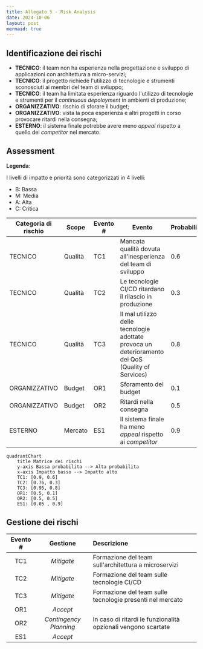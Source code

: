 ```yaml
---
title: Allegato 5 - Risk Analysis
date: 2024-10-06
layout: post
mermaid: true
---
```


## Identificazione dei rischi

- **TECNICO**: il team non ha esperienza nella progettazione e sviluppo di applicazioni con architettura a micro-servizi;
- **TECNICO**: il progetto richiede l'utilizzo di tecnologie e strumenti sconosciuti ai membri del team di svliuppo;
- **TECNICO**: il team ha limitata esperienza riguardo l'utilizzo di tecnologie e strumenti per il _continuous depoloyment_ in ambienti di produzione;
- **ORGANIZZATIVO**: rischio di sforare il budget;
- **ORGANIZZATIVO**: vista la poca esperienza e altri progetti in corso provocare ritardi nella consegna;
- **ESTERNO**: il sistema finale potrebbe avere meno _appeal_ rispetto a quello dei _competitor_ nel mercato.

## Assessment

**Legenda**:

I livelli di impatto e priorità sono categorizzati in 4 livelli:

- B: Bassa
- M: Media
- A: Alta
- C: Critica

| Categoria di rischio | Scope | Evento # | Evento | Probabilità | Impatto | Priorità |
|---|---|---|---|---|---|----|
| TECNICO | Qualità | TC1 | Mancata qualità dovuta all'inesperienza del team di sviluppo | 0.6 | C | A |
| TECNICO | Qualità | TC2 | Le tecnologie CI/CD ritardano il rilascio in produzione | 0.3 | A | A |
| TECNICO | Qualità | TC3 | Il mal utilizzo delle tecnologie adottate provoca un deterioramento dei QoS (Quality of Services) | 0.8 | C | C |
| ORGANIZZATIVO | Budget | OR1 | Sforamento del budget | 0.1 | M | B |
| ORGANIZZATIVO | Budget | OR2 | Ritardi nella consegna | 0.5 | M | M |
| ESTERNO | Mercato | ES1 | Il sistema finale ha meno _appeal_ rispetto ai _competitor_ | 0.9 | B | B |

```mermaid
quadrantChart
    title Matrice dei rischi
    y-axis Bassa probabilita --> Alta probabilita
    x-axis Impatto basso --> Impatto alto
    TC1: [0.9, 0.6]
    TC2: [0.76, 0.3]
    TC3: [0.95, 0.8]
    OR1: [0.5, 0.1]
    OR2: [0.5, 0.5]
    ES1: [0.05 , 0.9]
```

## Gestione dei rischi

| Evento # | Gestione | Descrizione |
|:----:|:---:|:---|
| TC1 | _Mitigate_ | Formazione del team sull'architettura a microservizi |
| TC2 | _Mitigate_ | Formazione del team sulle tecnologie CI/CD |
| TC3 | _Mitigate_   | Formazione del team sulle tecnologie presenti nel mercato |
| OR1 | _Accept_ | |
| OR2 | _Contingency Planning_ | In caso di ritardi le funzionalità opzionali vengono scartate |
| ES1 | _Accept_ | |
